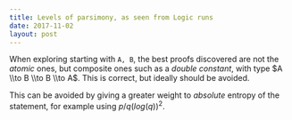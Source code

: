 ```yaml
---
title: Levels of parsimony, as seen from Logic runs
date: 2017-11-02
layout: post
---
```


When exploring starting with `A, B`, the best proofs discovered are not the _atomic_ ones, but composite ones such as a _double constant_, with type $A \\to B \\to B \\to A$. This is correct, but ideally should be avoided.

This can be avoided by giving a greater weight to _absolute_ entropy of the statement, for example using $p / q (log(q))^2$.
